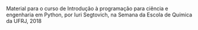 Material para o curso de Introdução à programação para ciência e engenharia em Python, por Iuri Segtovich, na Semana da Escola de Química da UFRJ, 2018
